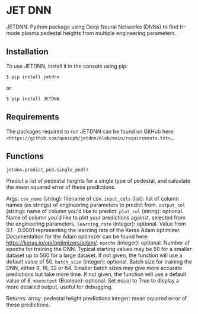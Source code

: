# JET DNN

JETDNN: Python package using Deep Neural Networks (DNNs) to find H-mode plasma pedestal heights from multiple engineering parameters.

Installation
------------------

To use JETDNN, install it in the console using pip:
    
`$ pip install jetdnn`

or

`$ pip install JETDNN`

Requirements
------------------

The packages required to run JETDNN can be found on GitHub here: `<https://github.com/quasoph/jetdnn/blob/main/requirements.txt>`_.

Functions
------------------

`jetdnn.predict_ped.single_ped()`

Predict a list of pedestal heights for a single type of pedestal, and calculate the mean squared error of these predictions.

Args:
    `csv_name` (string): filename of csv.
    `input_cols` (list): list of column names (as strings) of engineering parameters to predict from.
    `output_col` (string): name of column you'd like to predict.
    `plot_col` (string): optional. Name of column you'd like to plot your predictions against, selected from the engineering parameters.
    `learning_rate` (integer): optional. Value from 0.1 - 0.0001 representing the learning rate of the Keras Adam optimizer.
        Documentation for the Adam optimizer can be found here: https://keras.io/api/optimizers/adam/.
    `epochs` (integer): optional. Number of epochs for training the DNN. Typical starting values may be 50 for a smaller dataset up to 500 for a large dataset.
        If not given, the function will use a default value of 50.
    `batch_size` (integer): optional. Batch size for training the DNN, either 8, 16, 32 or 64. Smaller batch sizes may give more accurate predictions but take more time.
        If not given, the function will use a default value of 8.
    `maxoutput` (Boolean): optional. Set equal to True to display a more detailed output, useful for debugging.

Returns:
    array: pedestal height predictions
    integer: mean squared error of these predictions.
